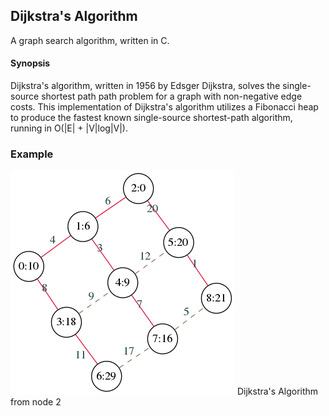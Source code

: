 Dijkstra's Algorithm
--------------------

A graph search algorithm, written in C.

#### Synopsis ####

Dijkstra's algorithm, written in 1956 by Edsger Dijkstra, solves the single-source shortest path path problem for a graph with non-negative edge costs. This implementation of Dijkstra's algorithm utilizes a Fibonacci heap to produce the fastest known single-source shortest-path algorithm, running in O(|E| + |V|log|V|).

### Example ###

![Dijkstra's Algorithm Example](https://github.com/jharris319/100P-DSAL/blob/master/dijkstra/graph.png)
Dijkstra's Algorithm from node 2